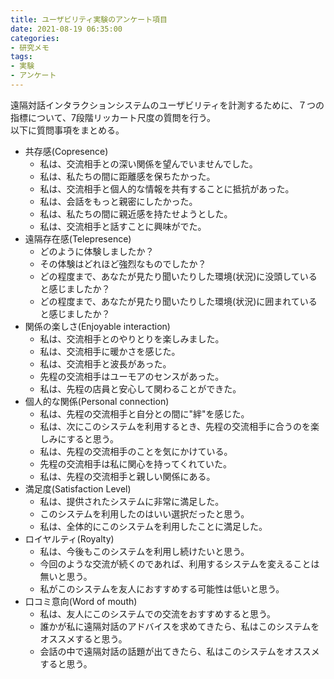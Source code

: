 ```yaml
---
title: ユーザビリティ実験のアンケート項目
date: 2021-08-19 06:35:00
categories:
- 研究メモ
tags: 
- 実験
- アンケート
---
```


遠隔対話インタラクションシステムのユーザビリティを計測するために、７つの指標について、7段階リッカート尺度の質問を行う。  
以下に質問事項をまとめる。　　　　

<!-- more -->

- 共存感(Copresence)  
    - 私は、交流相手との深い関係を望んでいませんでした。  
    - 私は、私たちの間に距離感を保ちたかった。
    - 私は、交流相手と個人的な情報を共有することに抵抗があった。  
    - 私は、会話をもっと親密にしたかった。
    - 私は、私たちの間に親近感を持たせようとした。
    - 私は、交流相手と話すことに興味がでた。
- 遠隔存在感(Telepresence)
    - どのように体験しましたか？
    - その体験はどれほど強烈なものでしたか？
    - どの程度まで、あなたが見たり聞いたりした環境(状況)に没頭していると感じましたか？
    - どの程度まで、あなたが見たり聞いたりした環境(状況)に囲まれていると感じましたか？
- 関係の楽しさ(Enjoyable interaction)
    - 私は、交流相手とのやりとりを楽しみました。
    - 私は、交流相手に暖かさを感じた。
    - 私は、交流相手と波長があった。
    - 先程の交流相手はユーモアのセンスがあった。
    - 私は、先程の店員と安心して関わることができた。
- 個人的な関係(Personal connection)
    - 私は、先程の交流相手と自分との間に"絆"を感じた。
    - 私は、次にこのシステムを利用するとき、先程の交流相手に合うのを楽しみにすると思う。
    - 私は、先程の交流相手のことを気にかけている。
    - 先程の交流相手は私に関心を持ってくれていた。
    - 私は、先程の交流相手と親しい関係にある。
- 満足度(Satisfaction Level)
    - 私は、提供されたシステムに非常に満足した。　　
    - このシステムを利用したのはいい選択だったと思う。
    - 私は、全体的にこのシステムを利用したことに満足した。
- ロイヤルティ(Royalty)
    - 私は、今後もこのシステムを利用し続けたいと思う。
    - 今回のような交流が続くのであれば、利用するシステムを変えることは無いと思う。
    - 私がこのシステムを友人におすすめする可能性は低いと思う。
- 口コミ意向(Word of mouth)
    - 私は、友人にこのシステムでの交流をおすすめすると思う。
    - 誰かが私に遠隔対話のアドバイスを求めてきたら、私はこのシステムをオススメすると思う。
    - 会話の中で遠隔対話の話題が出てきたら、私はこのシステムをオススメすると思う。